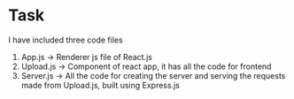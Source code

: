 # Task 
I have included three code files

1. App.js -> Renderer js file of React.js
2. Upload.js -> Component of react app, it has all the code for frontend
3. Server.js -> All the code for creating the server and serving the requests made from Upload.js, built using Express.js

